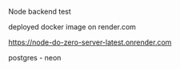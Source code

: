Node backend test

deployed docker image on render.com

https://node-do-zero-server-latest.onrender.com

postgres - neon

